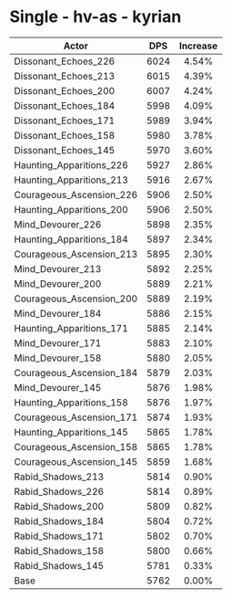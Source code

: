 # Single - hv-as - kyrian
| Actor | DPS | Increase |
|---|:---:|:---:|
|Dissonant_Echoes_226|6024|4.54%|
|Dissonant_Echoes_213|6015|4.39%|
|Dissonant_Echoes_200|6007|4.24%|
|Dissonant_Echoes_184|5998|4.09%|
|Dissonant_Echoes_171|5989|3.94%|
|Dissonant_Echoes_158|5980|3.78%|
|Dissonant_Echoes_145|5970|3.60%|
|Haunting_Apparitions_226|5927|2.86%|
|Haunting_Apparitions_213|5916|2.67%|
|Courageous_Ascension_226|5906|2.50%|
|Haunting_Apparitions_200|5906|2.50%|
|Mind_Devourer_226|5898|2.35%|
|Haunting_Apparitions_184|5897|2.34%|
|Courageous_Ascension_213|5895|2.30%|
|Mind_Devourer_213|5892|2.25%|
|Mind_Devourer_200|5889|2.21%|
|Courageous_Ascension_200|5889|2.19%|
|Mind_Devourer_184|5886|2.15%|
|Haunting_Apparitions_171|5885|2.14%|
|Mind_Devourer_171|5883|2.10%|
|Mind_Devourer_158|5880|2.05%|
|Courageous_Ascension_184|5879|2.03%|
|Mind_Devourer_145|5876|1.98%|
|Haunting_Apparitions_158|5876|1.97%|
|Courageous_Ascension_171|5874|1.93%|
|Haunting_Apparitions_145|5865|1.78%|
|Courageous_Ascension_158|5865|1.78%|
|Courageous_Ascension_145|5859|1.68%|
|Rabid_Shadows_213|5814|0.90%|
|Rabid_Shadows_226|5814|0.89%|
|Rabid_Shadows_200|5809|0.82%|
|Rabid_Shadows_184|5804|0.72%|
|Rabid_Shadows_171|5802|0.70%|
|Rabid_Shadows_158|5800|0.66%|
|Rabid_Shadows_145|5781|0.33%|
|Base|5762|0.00%|
